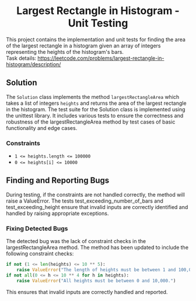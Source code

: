 <div align="center">
  <h1>Largest Rectangle in Histogram - Unit Testing</h1>
</div>

This project contains the implementation and unit tests for finding the area of the largest rectangle in a histogram given an array of integers representing the heights of the histogram's bars.
<br>Task details: https://leetcode.com/problems/largest-rectangle-in-histogram/description/</br>

## Solution

The `Solution` class implements the method `largestRectangleArea` which takes a list of integers `heights` and returns the area of the largest rectangle in the histogram.
The test suite for the Solution class is implemented using the unittest library. It includes various tests to ensure the correctness and robustness of the largestRectangleArea method by test cases of basic functionality and edge cases.

### Constraints
- `1 <= heights.length <= 100000`
- `0 <= heights[i] <= 10000`

## Finding and Reporting Bugs

During testing, if the constraints are not handled correctly, the method will raise a ValueError. The tests test_exceeding_number_of_bars and test_exceeding_height ensure that invalid inputs are correctly identified and handled by raising appropriate exceptions.

### Fixing Detected Bugs
The detected bug was the lack of constraint checks in the largestRectangleArea method. The method has been updated to include the following constraint checks:
```python
if not (1 <= len(heights) <= 10 ** 5):
    raise ValueError("The length of heights must be between 1 and 100,000.")
if not all(0 <= h <= 10 ** 4 for h in heights):
    raise ValueError("All heights must be between 0 and 10,000.")
```
This ensures that invalid inputs are correctly handled and reported.
